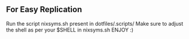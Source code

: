 ## For Easy Replication
Run the script nixsyms.sh present in dotfiles/.scripts/ 
Make sure to adjust the shell as per your $SHELL in nixsyms.sh
ENJOY :)
